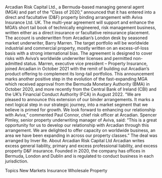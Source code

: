 Arcadian Risk Capital Ltd., a Bermuda-based managing general agent (MGA) and part of the “Class of 2020,” announced that it has entered into a direct and facultative (D&F) property binding arrangement with Aviva Insurance Ltd. UK.
The multi-year agreement will support and enhance the MGA’s short tail book of technically engineered, risk management business, written either as a direct insurance or facultative reinsurance placement. The account is underwritten from Arcadian’s London desk by seasoned market underwriter, Barry Marren.
The target portfolio will be worldwide industrial and commercial property, mostly written on an excess-of-loss basis with a strong international bias. The agreement is designed to cover risks with Aviva’s worldwide underwriter licenses and permitted non-admitted status.
Marren, executive vice president – Property Insurance, joined Arcadian in October 2021 with the remit of building out Arcadian’s product offering to complement its long-tail portfolios.
This announcement marks another positive step in the evolution of the fast-expanding MGA which received approval from the Bermuda Monetary Authority (BMA) in October 2020, and more recently from the Central Bank of Ireland (CBI) and the UK’s Financial Conduct Authority (FCA) in August 2022.
“We are pleased to announce this extension of our binder arrangements. It marks a next logical step in our strategic journey, into a market segment that we believe is primed for growth. We look forward to enhancing our relationship with Aviva,” commented Paul Connor, chief risk officer at Arcadian.
Spencer Pimley, senior property underwriting manager of Aviva, said: “This is a great opportunity for us to develop our relationship with Arcadian through this arrangement. We are delighted to offer capacity on worldwide business, an area we have been expanding in across our property classes.”
The deal was arranged by Inver Re.
About Arcadian Risk Capital Ltd
Arcadian writes excess general liability, primary and excess professional liability, and excess property D&F insurance. Founded in 2020, the company has offices in Bermuda, London and Dublin and is regulated to conduct business in each jurisdiction.

Topics
New Markets
Insurance Wholesale
Property
